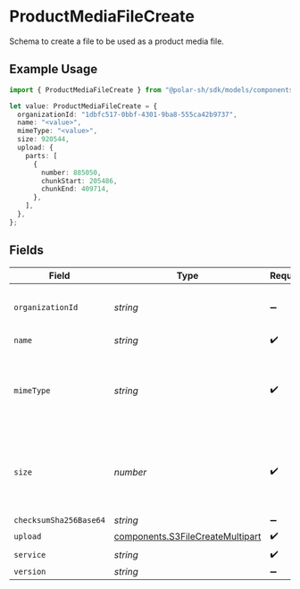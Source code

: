 # ProductMediaFileCreate

Schema to create a file to be used as a product media file.

## Example Usage

```typescript
import { ProductMediaFileCreate } from "@polar-sh/sdk/models/components/productmediafilecreate.js";

let value: ProductMediaFileCreate = {
  organizationId: "1dbfc517-0bbf-4301-9ba8-555ca42b9737",
  name: "<value>",
  mimeType: "<value>",
  size: 920544,
  upload: {
    parts: [
      {
        number: 885050,
        chunkStart: 205486,
        chunkEnd: 409714,
      },
    ],
  },
};
```

## Fields

| Field                                                                                | Type                                                                                 | Required                                                                             | Description                                                                          | Example                                                                              |
| ------------------------------------------------------------------------------------ | ------------------------------------------------------------------------------------ | ------------------------------------------------------------------------------------ | ------------------------------------------------------------------------------------ | ------------------------------------------------------------------------------------ |
| `organizationId`                                                                     | *string*                                                                             | :heavy_minus_sign:                                                                   | N/A                                                                                  | 1dbfc517-0bbf-4301-9ba8-555ca42b9737                                                 |
| `name`                                                                               | *string*                                                                             | :heavy_check_mark:                                                                   | N/A                                                                                  |                                                                                      |
| `mimeType`                                                                           | *string*                                                                             | :heavy_check_mark:                                                                   | MIME type of the file. Only images are supported for this type of file.              |                                                                                      |
| `size`                                                                               | *number*                                                                             | :heavy_check_mark:                                                                   | Size of the file. A maximum of 10 MB is allowed for this type of file.               |                                                                                      |
| `checksumSha256Base64`                                                               | *string*                                                                             | :heavy_minus_sign:                                                                   | N/A                                                                                  |                                                                                      |
| `upload`                                                                             | [components.S3FileCreateMultipart](../../models/components/s3filecreatemultipart.md) | :heavy_check_mark:                                                                   | N/A                                                                                  |                                                                                      |
| `service`                                                                            | *string*                                                                             | :heavy_check_mark:                                                                   | N/A                                                                                  |                                                                                      |
| `version`                                                                            | *string*                                                                             | :heavy_minus_sign:                                                                   | N/A                                                                                  |                                                                                      |